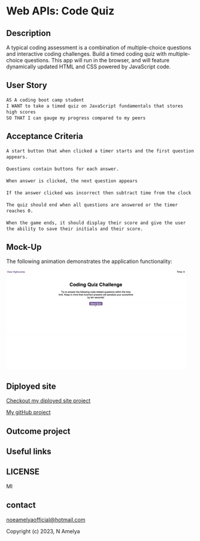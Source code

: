 # Web APIs: Code Quiz

## Description

A typical coding assessment is a combination of multiple-choice questions and interactive coding challenges. Build a timed coding quiz with multiple-choice questions. This app will run in the browser, and will feature dynamically updated HTML and CSS powered by JavaScript code. 

## User Story

```
AS A coding boot camp student
I WANT to take a timed quiz on JavaScript fundamentals that stores high scores
SO THAT I can gauge my progress compared to my peers
```

## Acceptance Criteria
```
A start button that when clicked a timer starts and the first question appears.

Questions contain buttons for each answer.

When answer is clicked, the next question appears

If the answer clicked was incorrect then subtract time from the clock

The quiz should end when all questions are answered or the timer reaches 0.

When the game ends, it should display their score and give the user the ability to save their initials and their score.
```
  
## Mock-Up

The following animation demonstrates the application functionality:

![Animation of code quiz. Presses button to start quiz. Clicks the button for the answer to each question, displays if answer was correct or incorrect. Quiz finishes and displays high scores. User adds their intials, then clears their intials and starts over.](./assets/08-web-apis-challenge-demo.gif)

## Diployed site

[Checkout my diployed site project]()

[My gitHub project]()


## Outcome project 


## Useful links

## LICENSE
MI


## contact 
noeamelyaofficial@hotmail.com



Copyright (c) 2023, N Amelya
